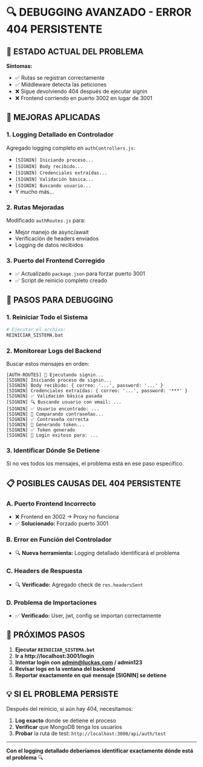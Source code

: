 # 🔍 DEBUGGING AVANZADO - ERROR 404 PERSISTENTE

## 🚨 ESTADO ACTUAL DEL PROBLEMA

**Síntomas:**
- ✅ Rutas se registran correctamente
- ✅ Middleware detecta las peticiones  
- ❌ Sigue devolviendo 404 después de ejecutar signin
- ❌ Frontend corriendo en puerto 3002 en lugar de 3001

## 🔧 MEJORAS APLICADAS

### 1. **Logging Detallado en Controlador**
Agregado logging completo en `authControllers.js`:
- `[SIGNIN] Iniciando proceso...`
- `[SIGNIN] Body recibido...`
- `[SIGNIN] Credenciales extraídas...`
- `[SIGNIN] Validación básica...`
- `[SIGNIN] Buscando usuario...`
- Y mucho más...

### 2. **Rutas Mejoradas**
Modificado `authRoutes.js` para:
- Mejor manejo de async/await
- Verificación de headers enviados
- Logging de datos recibidos

### 3. **Puerto del Frontend Corregido**
- ✅ Actualizado `package.json` para forzar puerto 3001
- ✅ Script de reinicio completo creado

## 🧪 PASOS PARA DEBUGGING

### 1. **Reiniciar Todo el Sistema**
```bash
# Ejecutar el archivo:
REINICIAR_SISTEMA.bat
```

### 2. **Monitorear Logs del Backend**
Buscar estos mensajes en orden:
```
[AUTH-ROUTES] 🔐 Ejecutando signin...
[SIGNIN] Iniciando proceso de signin...
[SIGNIN] Body recibido: { correo: '...', password: '...' }
[SIGNIN] Credenciales extraídas: { correo: '...', password: '***' }
[SIGNIN] ✅ Validación básica pasada
[SIGNIN] 🔍 Buscando usuario con email: ...
[SIGNIN] ✅ Usuario encontrado: ...
[SIGNIN] 🔐 Comparando contraseñas...
[SIGNIN] ✅ Contraseña correcta
[SIGNIN] 🎫 Generando token...
[SIGNIN] ✅ Token generado
[SIGNIN] 🎉 Login exitoso para: ...
```

### 3. **Identificar Dónde Se Detiene**
Si no ves todos los mensajes, el problema está en ese paso específico.

## 📋 POSIBLES CAUSAS DEL 404 PERSISTENTE

### A. **Puerto Frontend Incorrecto**
- ❌ Frontend en 3002 → Proxy no funciona
- ✅ **Solucionado:** Forzado puerto 3001

### B. **Error en Función del Controlador**
- 🔍 **Nueva herramienta:** Logging detallado identificará el problema

### C. **Headers de Respuesta**
- 🔍 **Verificado:** Agregado check de `res.headersSent`

### D. **Problema de Importaciones**
- ✅ **Verificado:** User, jwt, config se importan correctamente

## 🎯 PRÓXIMOS PASOS

1. **Ejecutar `REINICIAR_SISTEMA.bat`**
2. **Ir a http://localhost:3001/login**
3. **Intentar login con admin@luckas.com / admin123**
4. **Revisar logs en la ventana del backend**
5. **Reportar exactamente en qué mensaje [SIGNIN] se detiene**

## 💡 SI EL PROBLEMA PERSISTE

Después del reinicio, si aún hay 404, necesitamos:
1. **Log exacto** donde se detiene el proceso
2. **Verificar** que MongoDB tenga los usuarios
3. **Probar** la ruta de test: `http://localhost:3000/api/auth/test`

---

**Con el logging detallado deberíamos identificar exactamente dónde está el problema** 🔍
